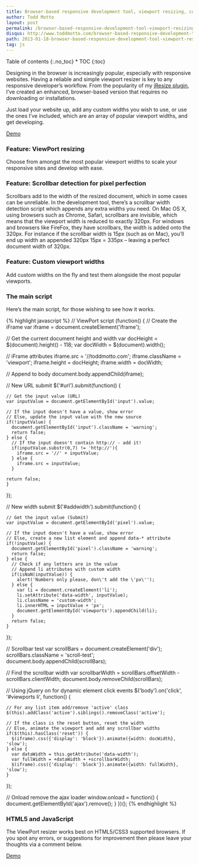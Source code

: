 ```yaml
---
title: Browser-based responsive development tool, viewport resizing, custom widths
author: Todd Motto
layout: post
permalink: /browser-based-responsive-development-tool-viewport-resizing-custom-widths/
disqus: http://www.toddmotto.com/browser-based-responsive-development-tool-viewport-resizing-custom-widths
path: 2013-01-18-browser-based-responsive-development-tool-viewport-resizing-custom-widths.md
tag: js
---
```


<div class="toc" markdown="1">
<span class="gamma">Table of contents</span>
{:.no_toc}
* TOC
{:toc}
</div>

Designing in the browser is increasingly popular, especially with responsive websites. Having a reliable and simple viewport resizer is key to any responsive developer’s workflow. From the popularity of my [jResize plugin][1], I’ve created an enhanced, browser-based version that requires no downloading or installations.

 [1]: //www.toddmotto.com/jresize-plugin-for-one-window-responsive-development

Just load your website up, add any custom widths you wish to use, or use the ones I’ve included, which are an array of popular viewport widths, and get developing.

<div class="download-box">
  <a href="//www.toddmotto.com/labs/responsive" onclick="_gaq.push(['_trackEvent', 'Click', 'Demo Responsive Tool, 'Responsive Tool Demo']);">Demo</a>
</div>

### Feature: ViewPort resizing

Choose from amongst the most popular viewport widths to scale your responsive sites and develop with ease.

### Feature: Scrollbar detection for pixel perfection

Scrollbars add to the width of the resized document, which in some cases can be unreliable. In the development tool, there’s a scrollbar width detection script which appends any extra widths you need. On Mac OS X, using browsers such as Chrome, Safari, scrollbars are invisible, which means that the viewport width is reduced to exactly 320px. For windows and browsers like FireFox, they have scrollbars, the width is added onto the 320px. For instance if the scrollbar width is 15px (such as on Mac), you’ll end up width an appended 320px 15px = 335px – leaving a perfect document width of 320px.

### Feature: Custom viewport widths

Add custom widths on the fly and test them alongside the most popular viewports.

### The main script

Here’s the main script, for those wishing to see how it works.

{% highlight javascript %}
// ViewPort script
(function() {
  // Create the iFrame
  var iframe    = document.createElement('iframe');
  
  // Get the current document height and width
  var docHeight = $(document).height() - 118;
  var docWidth  = $(document).width();
  
  // iFrame attributes
  iframe.src    = '//toddmotto.com';
  iframe.className = 'viewport';
  iframe.height = docHeight;
  iframe.width  = docWidth;
  
  // Append to body
  document.body.appendChild(iframe);
  
  // New URL submit
  $('#url').submit(function() {
  
    // Get the input value (URL)
    var inputValue = document.getElementById('input').value;
    
    // If the input doesn't have a value, show error
    // Else, update the input value with the new source
    if(!inputValue) {
      document.getElementById('input').className = 'warning';
      return false;
    } else {
      // If the input doesn't contain http:// - add it!
      if(inputValue.substr(0,7) != 'http://'){
        iframe.src = '//' + inputValue;
      } else {
        iframe.src = inputValue;
      }

    return false;
    } 
  });
  
  // New width submit
  $('#addwidth').submit(function() {
  
    // Get the input value (Submit)
    var inputValue = document.getElementById('pixel').value;
    
    // If the input doesn't have a value, show error
    // Else, create a new list element and append data-* attribute
    if(!inputValue) {
      document.getElementById('pixel').className = 'warning';
      return false;
    } else {
      // Check if any letters are in the value
      // Append li attributes with custom width
      if(isNaN(inputValue)) {
        alert('Numbers only please, don\'t add the \'px\'');
      } else {
        var li = document.createElement('li');
        li.setAttribute('data-width', inputValue);
        li.className = 'custom-width';
        li.innerHTML = inputValue + 'px';
        document.getElementById('viewports').appendChild(li);
      }
      return false;
    } 
  });
  
  // Scrollbar test
  var scrollBars = document.createElement('div');
  scrollBars.className = 'scroll-test';
  document.body.appendChild(scrollBars);
  
  // Find the scrollbar width
  var scrollbarWidth = scrollBars.offsetWidth - scrollBars.clientWidth;
  document.body.removeChild(scrollBars);
  
  // Using jQuery on for dynamic element click events
  $('body').on('click', '#viewports li', function() {
    
    // For any list item add/remove 'active' class
    $(this).addClass('active').siblings().removeClass('active');
    
    // If the class is the reset button, reset the width
    // Else, animate the viewport and add any scrollbar widths
    if($(this).hasClass('reset')) {
      $(iframe).css({'display': 'block'}).animate({width: docWidth}, 'slow');
    } else {
      var dataWidth = this.getAttribute('data-width');
      var fullWidth = +dataWidth + +scrollbarWidth;
      $(iframe).css({'display': 'block'}).animate({width: fullWidth}, 'slow');
    }
  });
  
  // Onload remove the ajax loader
  window.onload = function() {
    document.getElementById('ajax').remove();
  }
})();
{% endhighlight %}  

### HTML5 and JavaScript

The ViewPort resizer works best on HTML5/CSS3 supported browsers. If you spot any errors, or suggestions for improvement then please leave your thoughts via a comment below.

<div class="download-box">
  <a href="//www.toddmotto.com/labs/responsive" onclick="_gaq.push(['_trackEvent', 'Click', 'Demo Responsive Tool, 'Responsive Tool Demo']);">Demo</a>
</div>
